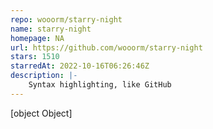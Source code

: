 ```yaml
---
repo: wooorm/starry-night
name: starry-night
homepage: NA
url: https://github.com/wooorm/starry-night
stars: 1510
starredAt: 2022-10-16T06:26:46Z
description: |-
    Syntax highlighting, like GitHub
---
```


[object Object]
